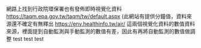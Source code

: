 網路上找到行政院環保署也有發佈即時視覺化資料
https://taqm.epa.gov.tw/taqm/tw/default.aspx
(此網站有提供分鐘值，資料來源還不確定有無釋出
https://env.healthinfo.tw/air/
這兩個視覺化資料的數值資料來源，裡面提到自動監測與手動監測的數值有差，因此有再將自動監測的數值做調整
test
test
test